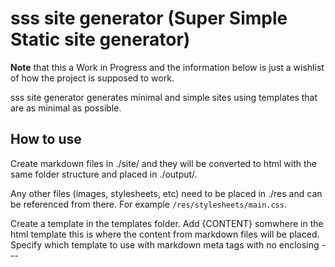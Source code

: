# sss site generator (Super Simple Static site generator)

**Note** that this a Work in Progress and the information 
below is just a wishlist of how the project is supposed to
work.

sss site generator generates minimal and simple sites using
templates that are as minimal as possible.

## How to use

Create markdown files in ./site/ and they will be converted
to html with the same folder structure and placed in ./output/.

Any other files (images, stylesheets, etc) need to be placed in ./res
and can be referenced from there. For example `/res/stylesheets/main.css`.

Create a template in the templates folder. Add {CONTENT} somwhere in the
html template this is where the content from markdown files will be placed.
Specify which template to use with markdown meta tags with no enclosing \---

